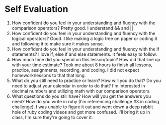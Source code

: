 # Self Evaluation

1. How confident do you feel in your understanding and fluency with the comparison operators? Pretty good. I understand && and ||
1. How confident do you feel in your understanding and fluency with the logical operators? Good. I like making a logic tree on paper or coding it and following it to make sure it makes sense.
1. How confident do you feel in your understanding and fluency with the if statements? I love if, else if and else statements. It feels easy to follow.
1. How much time did you spend on this lesson/topic? How did that line up with your time estimate? Took me about 8 hours to finish all lessons, practice, assignments, recording, and coding. I did not expect homework/lessons to that that long.
1. What do you still need to practice or learn? How will you do that? Do you need to adjust your calendar in order to do that? I'm interested in decimal numbers and utilizing math with our comparison operators.
1. What questions do you still have? How will you get the answers you need? How do you write in ruby (I'm referencing challenge #3 in coding challenge). I was unable to figure it out and went down a deep rabbit hole of ruby coding videos and got more confused. I'll bring it up in class, I'm sure they're going to cover it. 
